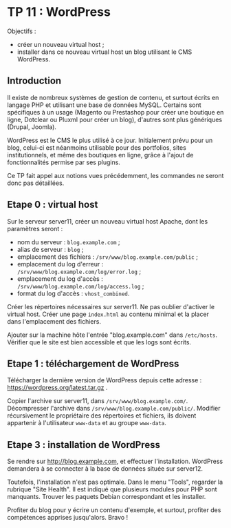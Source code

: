 # TP 11 : WordPress

Objectifs :

- créer un nouveau virtual host ;
- installer dans ce nouveau virtual host un blog utilisant le CMS WordPress.

## Introduction

Il existe de nombreux systèmes de gestion de contenu, et surtout écrits en
langage PHP et utilisant une base de données MySQL. Certains sont spécifiques à
un usage (Magento ou Prestashop pour créer une boutique en ligne, Dotclear ou
Pluxml pour créer un blog), d'autres sont plus génériques (Drupal, Joomla).

WordPress est le CMS le plus utilisé à ce jour. Initialement prévu pour un
blog, celui-ci est néanmoins utilisable pour des portfolios, sites
institutionnels, et même des boutiques en ligne, grâce à l'ajout de
fonctionnalités permise par ses plugins.

Ce TP fait appel aux notions vues précédemment, les commandes ne seront donc
pas détaillées. 

## Etape 0 : virtual host

Sur le serveur server11, créer un nouveau virtual host Apache, dont les
paramètres seront :

- nom du serveur : `blog.example.com` ;
- alias de serveur : `blog` ;
- emplacement des fichiers : `/srv/www/blog.example.com/public` ;
- emplacement du log d'erreur : `/srv/www/blog.example.com/log/error.log` ;
- emplacement du log d'accès : `/srv/www/blog.example.com/log/access.log` ;
- format du log d'accès : `vhost_combined`.

Créer les répertoires nécessaires sur server11. Ne pas oublier d'activer le
virtual host. Créer une page `index.html` au contenu minimal et la placer dans
l'emplacement des fichiers.

Ajouter sur la machine hôte l'entrée "blog.example.com" dans `/etc/hosts`.
Vérifier que le site est bien accessible et que les logs sont écrits.

## Etape 1 : téléchargement de WordPress

Télécharger la dernière version de WordPress depuis cette adresse :
https://wordpress.org/latest.tar.gz .

Copier l'archive sur server11, dans `/srv/www/blog.example.com/`. Décompresser
l'archive dans `/srv/www/blog.example.com/public/`. Modifier récursivement le
propriétaire des répertoires et fichiers, ils doivent appartenir à
l'utilisateur `www-data` et au groupe `www-data`.

## Etape 3 : installation de WordPress

Se rendre sur http://blog.example.com, et effectuer l'installation. WordPress
demandera à se connecter à la base de données située sur server12.

Toutefois, l'installation n'est pas optimale. Dans le menu "Tools", regarder la
rubrique "Site Health". Il est indiqué que plusieurs modules pour PHP sont
manquants. Trouver les paquets Debian correspondant et les installer.

Profiter du blog pour y écrire un contenu d'exemple, et surtout, profiter des
compétences apprises jusqu'alors. Bravo !


